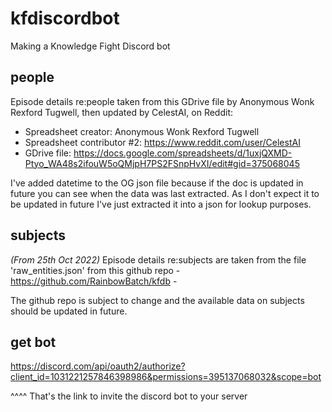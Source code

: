 # kfdiscordbot
Making a Knowledge Fight Discord bot

## people

Episode details re:people taken from this GDrive file by Anonymous Wonk Rexford Tugwell, then updated by CelestAI, on Reddit:

* Spreadsheet creator: Anonymous Wonk Rexford Tugwell
* Spreadsheet contributor #2: https://www.reddit.com/user/CelestAI
* GDrive file: https://docs.google.com/spreadsheets/d/1uxjQXMD-Ptyo_WA48s2ifouW5oQMjpH7PS2FSnpHvXI/edit#gid=375068045

I've added datetime to the OG json file because if the doc is updated in future you can see when the data was last extracted. As I don't expect it to be updated in future I've just extracted it into a json for lookup purposes.

## subjects

*(From 25th Oct 2022)*
Episode details re:subjects are taken from the file 'raw_entities.json' from this github repo - https://github.com/RainbowBatch/kfdb - 

The github repo is subject to change and the available data on subjects should be updated in future.

## get bot

https://discord.com/api/oauth2/authorize?client_id=1031221257846398986&permissions=395137068032&scope=bot

^^^^ That's the link to invite the discord bot to your server